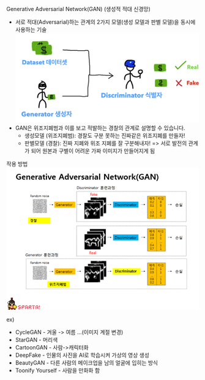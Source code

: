 Generative Adversarial Network(GAN) (생성적 적대 신경망)
- 서로 적대(Adversarial)하는 관계의 2가지 모델(생성 모델과 판별 모델)을 동시에 사용하는 기술
![GAN](data/GAN.png)
- GAN은 위조지폐범과 이를 보고 적발하는 경찰의 관계로 설명할 수 있습니다.
    - 생성모델 (위조지폐범): 경찰도 구분 못하는 진짜같은 위조지폐를 만들자!
    - 판별모델 (경찰): 진짜 지폐와 위조 지폐를 잘 구분해내자!
    => 서로 발전의 관계가 되어 원본과 구별이 어려운 가짜 이미지가 만들어지게 됨

작용 방법
![GAN_동작](data/GAN_동작.png)

ex)
- CycleGAN - 겨울 -> 여름 ...(이미지 계절 변경)
- StarGAN - 머리색
- CartoonGAN - 사람->캐릭터화
- DeepFake - 인물의 사진을 AI로 학습시켜 가상의 영상 생성
- BeautyGAN - 다른 사람의 메이크업을 남의 얼굴에 입히는 방식
- Toonify Yourself - 사람을 만화화 함